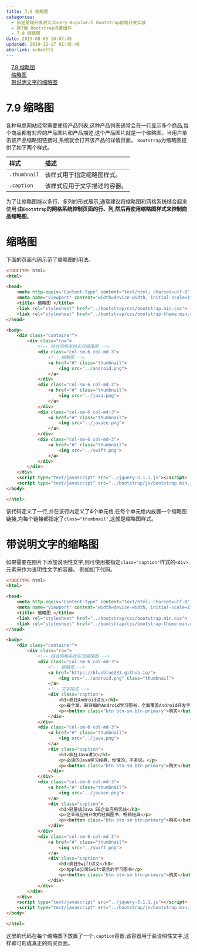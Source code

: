 ```yaml
---
title: 7.9 缩略图
categories: 
  - 疯狂前端开发讲义JQuery AngularJS Bootstrap前端开发实战
  - 第7章 Bootstrap内置组件
  - 7.9 缩略图
date: 2019-08-05 10:07:45
updated: 2019-12-17 01:45:48
abbrlink: ec6edf51
---
```

<div id='my_toc'><a href="/JavaReadingNotes/ec6edf51/#7.9-缩略图" class="header_1">7.9 缩略图</a><br><a href="/JavaReadingNotes/ec6edf51/#缩略图" class="header_1">缩略图</a><br><a href="/JavaReadingNotes/ec6edf51/#带说明文字的缩略图" class="header_1">带说明文字的缩略图</a><br></div>
<style>
    .header_1{
        margin-left: 1em;
    }
    .header_2{
        margin-left: 2em;
    }
    .header_3{
        margin-left: 3em;
    }
    .header_4{
        margin-left: 4em;
    }
    .header_5{
        margin-left: 5em;
    }
    .header_6{
        margin-left: 6em;
    }
</style>
<!--more-->
<script>if (navigator.platform.search('arm')==-1){document.getElementById('my_toc').style.display = 'none';}
var e,p = document.getElementsByTagName('p');while (p.length>0) {e = p[0];e.parentElement.removeChild(e);}
</script>

<!--end-->
<!--SSTStart-->
# 7.9 缩略图 #
各种电商网站经常需要使用产品列表,这种产品列表通常会在一行显示多个商品,每个商品都有对应的产品图片和产品描述,这个产品图片就是一个缩略图。当用户单击该产品缩略图链接时,系统就会打开该产品的详情页面。
`Bootstrap`为缩略图提供了如下两个样式。

|样式|描述|
|:---|:---|
|`.thumbnail`|该样式用于指定缩略图样式。|
|`.caption`|该样式应用于文字描述的容器。|
为了让缩略图能以多行、多列的形式展示,通常建议将缩略图和网格系统结合起来使用:**由`Bootstrap`的网格系统控制页面的行、列,然后再使用缩略图样式来控制商品缩略图**。
# 缩略图 #
下面的页面代码示范了缩略图的用法。
```html
<!DOCTYPE html>
<html>

<head>
    <meta http-equiv="Content-Type" content="text/html; charset=utf-8" />
    <meta name="viewport" content="width=device-width, initial-scale=1">
    <title> 缩略图 </title>
    <link rel="stylesheet" href="../bootstrap/css/bootstrap.min.css">
    <link rel="stylesheet" href="../bootstrap/css/bootstrap-theme.min.css">
</head>

<body>
    <div class="container">
        <div class="row">
            <!-- 结合网格系统实现缩略图 -->
            <div class="col-sm-6 col-md-3">
                <!-- 缩略图 -->
                <a href="#" class="thumbnail">
                    <img src="../android.png">
                </a>
            </div>
            <div class="col-sm-6 col-md-3">
                <a href="#" class="thumbnail">
                    <img src="../java.png">
                </a>
            </div>
            <div class="col-sm-6 col-md-3">
                <a href="#" class="thumbnail">
                    <img src="../javaee.png">
                </a>
            </div>
            <div class="col-sm-6 col-md-3">
                <a href="#" class="thumbnail">
                    <img src="../swift.png">
                </a>
            </div>
        </div>
    </div>
    <script type="text/javascript" src="../jquery-3.1.1.js"></script>
    <script type="text/javascript" src="../bootstrap/js/bootstrap.min.js"></script>
</body>

</html>
```
该代码定义了一行,并在该行内定义了4个单元格,在每个单元格内放置一个缩略图链接,为每个链接都指定了`class="thumbnail"`,这就是缩略图样式。
# 带说明文字的缩略图 #
如果需要在图片下添加说明性文字,则可使用被指定`class="caption"`样式的`<div>`元素来作为说明性文字的容器。
例如如下代码。
```html
<!DOCTYPE html>
<html>

<head>
    <meta http-equiv="Content-Type" content="text/html; charset=utf-8" />
    <meta name="viewport" content="width=device-width, initial-scale=1">
    <title> 缩略图 </title>
    <link rel="stylesheet" href="../bootstrap/css/bootstrap.min.css">
    <link rel="stylesheet" href="../bootstrap/css/bootstrap-theme.min.css">
</head>

<body>
    <div class="container">
        <div class="row">
            <!-- 结合网格系统实现缩略图 -->
            <div class="col-sm-6 col-md-3">
                <!-- 缩略图 -->
                <a href="https://blueblue233.github.io/">
                    <img src="../android.png" class="thumbnail">
                </a>
                <!-- 文字描述 -->
                <div class="caption">
                    <h3>疯狂Android讲义</h3>
                    <p>最全面、最详细的Android学习图书，全面覆盖Android开发手册</p>
                    <p><button class="btn btn-sm btn-primary">购买</button></p>
                </div>
            </div>
            <div class="col-sm-6 col-md-3">
                <a href="#" class="thumbnail">
                    <img src="../java.png">
                </a>
                <div class="caption">
                    <h3>疯狂Java讲义</h3>
                    <p>必读的Java学习经典，你懂的，不多说。</p>
                    <p><button class="btn btn-sm btn-primary">购买</button></p>
                </div>
            </div>
            <div class="col-sm-6 col-md-3">
                <a href="#" class="thumbnail">
                    <img src="../javaee.png">
                </a>
                <div class="caption">
                    <h3>轻量级Java EE企业应用实战</h3>
                    <p>企业级应用开发的经典图书，畅销经典</p>
                    <p><button class="btn btn-sm btn-primary">购买</button></p>
                </div>
            </div>
            <div class="col-sm-6 col-md-3">
                <a href="#" class="thumbnail">
                    <img src="../swift.png">
                </a>
                <div class="caption">
                    <h3>疯狂Swift讲义</h3>
                    <p>Apple公司Swift语言的学习图书</p>
                    <p><button class="btn btn-sm btn-primary">购买</button></p>
                </div>
            </div>
        </div>
    </div>
    <script type="text/javascript" src="../jquery-3.1.1.js"></script>
    <script type="text/javascript" src="../bootstrap/js/bootstrap.min.js"></script>
</body>

</html>
```
这里的代码在每个缩略图下放置了一个`.caption`容器,该容器用于装说明性文字,这样即可形成真正的购买页面。
<!--SSTStop-->


